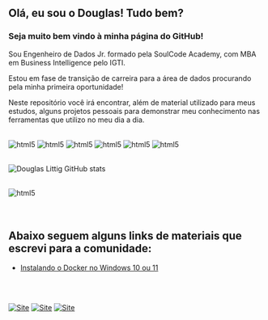 ## Olá, eu sou o Douglas! Tudo bem?


### Seja muito bem vindo à minha página do GitHub!

Sou Engenheiro de Dados Jr. formado pela SoulCode Academy, com MBA em Business Intelligence pelo IGTI.

Estou em fase de transição de carreira para a área de dados procurando pela minha primeira oportunidade!

Neste repositório você irá encontrar, além de material utilizado para meus estudos, alguns projetos pessoais para demonstrar meu conhecimento nas ferramentas que utilizo no meu dia a dia.

<div style="display: inline_block"><br/>
    <img align="center" alt="html5" src="https://img.shields.io/badge/Python-3776AB?style=for-the-badge&logo=python&logoColor=white"/>
    <img align="center" alt="html5" src="https://img.shields.io/badge/MySQL-00000F?style=for-the-badge&logo=mysql&logoColor=white"/>
    <img align="center" alt="html5" src="https://img.shields.io/badge/PostgreSQL-316192?style=for-the-badge&logo=postgresql&logoColor=white"/>
    <img align="center" alt="html5" src="https://img.shields.io/badge/MongoDB-4EA94B?style=for-the-badge&logo=mongodb&logoColor=white"/>
    <img align="center" alt="html5" src="https://img.shields.io/badge/Google_Cloud-4285F4?style=for-the-badge&logo=google-cloud&logoColor=white"/>
    <img align="center" alt="html5" src="https://img.shields.io/badge/Microsoft_Azure-0089D6?style=for-the-badge&logo=microsoft-azure&logoColor=white"/>
</div> 
<br>

![Douglas Littig GitHub stats](https://github-readme-stats.vercel.app/api?username=gittil&theme=dracula&show_icons=true)

<div style="display: inline_block"><br/>
    <img align="center" alt="html5" src="https://github-readme-stats.vercel.app/api/top-langs/?username=gittil&theme=dracula"/>
</div>


<br/>
<br/>

## Abaixo seguem alguns links de materiais que escrevi para a comunidade:

- [Instalando o Docker no Windows 10 ou 11](@douglaslittig/instalando-o-docker-no-windows-10-ou-11-197b05aa9950)

<br>
<br>


[![Site](https://img.shields.io/badge/Medium-12100E?style=for-the-badge&logo=medium&logoColor=white)](https://medium.com/@douglaslittig)
[![Site](https://img.shields.io/badge/LinkedIn-0077B5?style=for-the-badge&logo=linkedin&logoColor=white)](https://www.linkedin.com/in/douglaslittig/)
[![Site](https://img.shields.io/badge/Gmail-D14836?style=for-the-badge&logo=gmail&logoColor=white)](mailto:douglas.littig@gmail.com)




<br/>
<br/>





